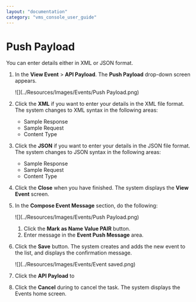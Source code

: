 ```yaml
---
layout: "documentation"
category: "vms_console_user_guide"
---
```

                            

Push Payload
============

You can enter details either in XML or JSON format.

1.  In the **View Event** > **API Payload**. The **Push Payload** drop-down screen appears.
    
      
    ![](../Resources/Images/Events/Push Payload.png)
    
2.  Click the **XML** if you want to enter your details in the XML file format. The system changes to XML syntax in the following areas:
    *   Sample Response
    *   Sample Request
    *   Content Type
3.  Click the **JSON** if you want to enter your details in the JSON file format. The system changes to JSON syntax in the following areas:
    *   Sample Response
    *   Sample Request
    *   Content Type
4.  Click the **Close** when you have finished. The system displays the **View Event** screen.
5.  In the **Compose Event Message** section, do the following:
    
      
    ![](../Resources/Images/Events/Push Payload.png)  
    
    1.  Click the **Mark as Name Value PAIR** button.
    2.  Enter message in the **Event Push Message** area.
6.  Click the **Save** button. The system creates and adds the new event to the list, and displays the confirmation message.
    
      
    ![](../Resources/Images/Events/Event saved.png)
    
7.  Click the **API Payload** to
8.  Click the **Cancel** during to cancel the task. The system displays the Events home screen.
